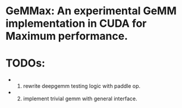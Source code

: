 # GeMMax: An experimental GeMM implementation in CUDA for Maximum performance.

# TODOs:
- 1. rewrite deepgemm testing logic with paddle op.
- 2. implement trivial gemm with general interface.

